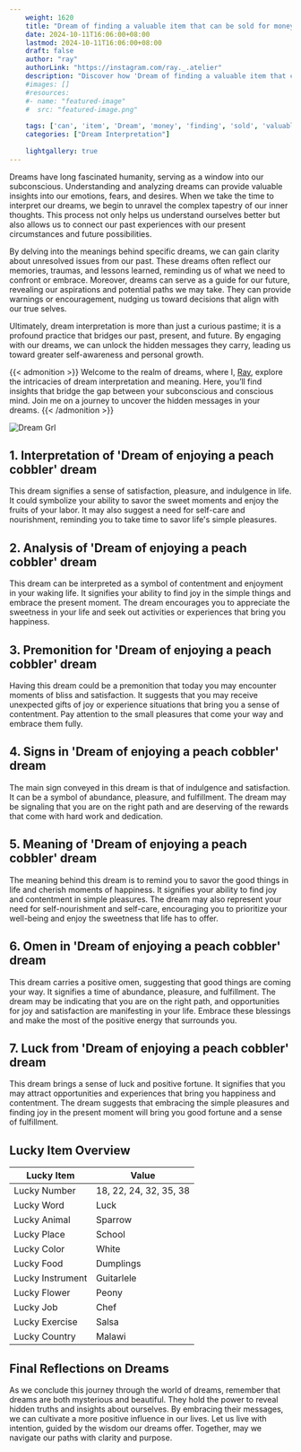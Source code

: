 ```yaml
---
    weight: 1620
    title: "Dream of finding a valuable item that can be sold for money."  # Assuming 'title' column exists
    date: 2024-10-11T16:06:00+08:00
    lastmod: 2024-10-11T16:06:00+08:00
    draft: false
    author: "ray"
    authorLink: "https://instagram.com/ray._.atelier"
    description: "Discover how 'Dream of finding a valuable item that can be sold for money.' can interpret your future and uncover its significant meanings in your life."
    #images: []
    #resources:
    #- name: "featured-image"
    #  src: "featured-image.png"
    
    tags: ['can', 'item', 'Dream', 'money', 'finding', 'sold', 'valuable', 'be', 'that']
    categories: ["Dream Interpretation"]
    
    lightgallery: true
---
```

    
Dreams have long fascinated humanity, serving as a window into our subconscious. Understanding and analyzing dreams can provide valuable insights into our emotions, fears, and desires. When we take the time to interpret our dreams, we begin to unravel the complex tapestry of our inner thoughts. This process not only helps us understand ourselves better but also allows us to connect our past experiences with our present circumstances and future possibilities.

By delving into the meanings behind specific dreams, we can gain clarity about unresolved issues from our past. These dreams often reflect our memories, traumas, and lessons learned, reminding us of what we need to confront or embrace. Moreover, dreams can serve as a guide for our future, revealing our aspirations and potential paths we may take. They can provide warnings or encouragement, nudging us toward decisions that align with our true selves.

Ultimately, dream interpretation is more than just a curious pastime; it is a profound practice that bridges our past, present, and future. By engaging with our dreams, we can unlock the hidden messages they carry, leading us toward greater self-awareness and personal growth.

{{< admonition >}}
Welcome to the realm of dreams, where I, [Ray](https://instagram.com/ray._.atelier), explore the intricacies of dream interpretation and meaning. Here, you’ll find insights that bridge the gap between your subconscious and conscious mind. Join me on a journey to uncover the hidden messages in your dreams.
{{< /admonition >}}

![Dream Grl](https://cdn.pixabay.com/photo/2017/11/02/03/35/gothic-2910057_1280.jpg "Dream Grl")

## 1. Interpretation of 'Dream of enjoying a peach cobbler' dream
 This dream signifies a sense of satisfaction, pleasure, and indulgence in life. It could symbolize your ability to savor the sweet moments and enjoy the fruits of your labor. It may also suggest a need for self-care and nourishment, reminding you to take time to savor life's simple pleasures.

## 2. Analysis of 'Dream of enjoying a peach cobbler' dream
 This dream can be interpreted as a symbol of contentment and enjoyment in your waking life. It signifies your ability to find joy in the simple things and embrace the present moment. The dream encourages you to appreciate the sweetness in your life and seek out activities or experiences that bring you happiness.

## 3. Premonition for 'Dream of enjoying a peach cobbler' dream
 Having this dream could be a premonition that today you may encounter moments of bliss and satisfaction. It suggests that you may receive unexpected gifts of joy or experience situations that bring you a sense of contentment. Pay attention to the small pleasures that come your way and embrace them fully.

## 4. Signs in 'Dream of enjoying a peach cobbler' dream
 The main sign conveyed in this dream is that of indulgence and satisfaction. It can be a symbol of abundance, pleasure, and fulfillment. The dream may be signaling that you are on the right path and are deserving of the rewards that come with hard work and dedication.

## 5. Meaning of 'Dream of enjoying a peach cobbler' dream
 The meaning behind this dream is to remind you to savor the good things in life and cherish moments of happiness. It signifies your ability to find joy and contentment in simple pleasures. The dream may also represent your need for self-nourishment and self-care, encouraging you to prioritize your well-being and enjoy the sweetness that life has to offer.

## 6. Omen in 'Dream of enjoying a peach cobbler' dream
 This dream carries a positive omen, suggesting that good things are coming your way. It signifies a time of abundance, pleasure, and fulfillment. The dream may be indicating that you are on the right path, and opportunities for joy and satisfaction are manifesting in your life. Embrace these blessings and make the most of the positive energy that surrounds you.

## 7. Luck from 'Dream of enjoying a peach cobbler' dream
 This dream brings a sense of luck and positive fortune. It signifies that you may attract opportunities and experiences that bring you happiness and contentment. The dream suggests that embracing the simple pleasures and finding joy in the present moment will bring you good fortune and a sense of fulfillment.

## Lucky Item Overview
| Lucky Item          | Value              |
|---------------|--------------------|
| Lucky Number        | 18, 22, 24, 32, 35, 38  |
| Lucky Word          | Luck |
| Lucky Animal        | Sparrow |
| Lucky Place         | School     |
| Lucky Color         | White     |
| Lucky Food          | Dumplings      |
| Lucky Instrument    | Guitarlele |
| Lucky Flower        | Peony    |
| Lucky Job           | Chef       |
| Lucky Exercise      | Salsa  |
| Lucky Country       | Malawi    |


##  Final Reflections on Dreams

As we conclude this journey through the world of dreams, remember that dreams are both mysterious and beautiful. They hold the power to reveal hidden truths and insights about ourselves. By embracing their messages, we can cultivate a more positive influence in our lives. Let us live with intention, guided by the wisdom our dreams offer. Together, may we navigate our paths with clarity and purpose.
